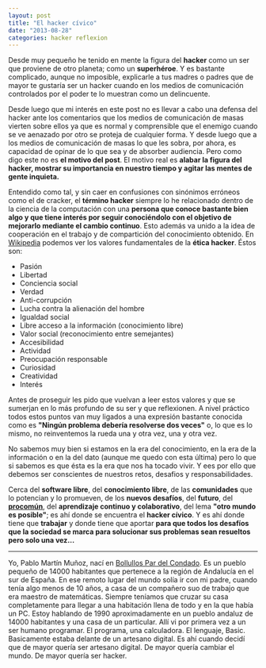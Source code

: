 ```yaml
---
layout: post
title: "El hacker cívico"
date: "2013-08-28"
categories: hacker reflexion
---
```


Desde muy pequeño he tenido en mente la figura del **hacker** como un ser que proviene de otro planeta; como un **superhéroe**. Y es bastante complicado, aunque no imposible, explicarle a tus madres o padres que de mayor te gustaría ser un hacker cuando en los medios de comunicación controlados por el poder te lo muestran como un delincuente.<!--more-->

Desde luego que mi interés en este post no es llevar a cabo una defensa del hacker ante los comentarios que los medios de comunicación de masas vierten sobre ellos ya que es normal y comprensible que el enemigo cuando se ve aenazado por otro se proteja de cualquier forma. Y desde luego que a los medios de comunicación de masas lo que les sobra, por ahora, es capacidad de opinar de lo que sea y de absorber audiencia. Pero como digo este no es **el motivo del post**. El motivo real es **alabar la figura del hacker, mostrar su importancia en nuestro tiempo y agitar las mentes de gente inquieta.**

Entendido como tal, y sin caer en confusiones con sinónimos erróneos como el de cracker, el **término hacker** siempre lo he relacionado dentro de la ciencia de la computación con una **persona que conoce bastante bien algo y que tiene interés por seguir conociéndolo con el objetivo de mejorarlo mediante el cambio continuo**. Esto además va unido a la idea de cooperación en el trabajo y de compartición del conocimiento obtenido. En [Wikipedia](http://es.wikipedia.org/wiki/Etica_Hacker) podemos ver los valores fundamentales de la **ética hacker**. Éstos son:

* Pasión
* Libertad
* Conciencia social
* Verdad
* Anti-corrupción
* Lucha contra la alienación del hombre
* Igualdad social
* Libre acceso a la información (conocimiento libre)
* Valor social (reconocimiento entre semejantes)
* Accesibilidad
* Actividad
* Preocupación responsable
* Curiosidad
* Creatividad
* Interés

Antes de proseguir les pido que vuelvan a leer estos valores y que se sumerjan en lo más profundo de su ser y que reflexionen. A nivel práctico todos estos puntos van muy ligados a una expresión bastante conocida como es **"Ningún problema debería resolverse dos veces"** o, lo que es lo mismo, no reinventemos la rueda una y otra vez, una y otra vez.

No sabemos muy bien si estamos en la era del conocimiento, en la era de la información o en la del dato (aunque me quedo con esta última) pero lo que si sabemos es que ésta es la era que nos ha tocado vivir. Y ees por ello que debemos ser conscientes de nuestros retos, desafios y responsabilidades.

Cerca del **software libre**, del **conocimiento libre**, de las **comunidades** que lo potencian y lo promueven, de los **nuevos desafíos**, del **futuro**, del **[procomún](http://medialab-prado.es/article/video_que_es_el_procomun)**, del **aprendizaje continuo y colaborativo**, del lema **"otro mundo es posible"**; es ahí donde se encuentra el **hacker cívico**. Y es ahí donde tiene que **trabajar** y donde tiene que aportar **para que todos los desafíos que la sociedad se marca para solucionar sus problemas sean resueltos pero solo una vez...**

-------------------------------------------------------------------------------

Yo, Pablo Martín Muñoz, nací en [Bollullos Par del Condado](https://www.google.es/maps/preview#!q=Bollullos+Par+del+Condado&data=!1m8!1m3!1d3!2d-6.540134!3d37.3411!2m2!1f125.18!2f88.69!4f75!2m4!1e1!2m2!1sEn5bA7MTMk62aHz-2Ooeag!2e0!4m10!1m9!4m8!1m3!1d11317!2d-6.5405242!3d37.3400342!3m2!1i1364!2i685!4f13.1&fid=5). Es un pueblo pequeño de 14000 habitantes que pertenece a la región de Andalucía en el sur de España. En ese remoto lugar del mundo solía ir con mi padre, cuando tenía algo menos de 10 años, a casa de un compañero suo de trabajo que era maestro de matemáticas. Siempre teníamos que cruzar su casa completamente para llegar a una habitación llena de todo y en la que había un PC. Estoy hablando de 1990 aproximadamente en un pueblo andaluz de 14000 habitantes y una casa de un particular. Allí vi por primera vez a un ser humano programar. El programa, una calculadora. El lenguaje, Basic. Basicamente estaba delante de un artesano digital. Es ahí cuando decidí que de mayor quería ser artesano digital. De mayor quería cambiar el mundo. De mayor quería ser hacker.